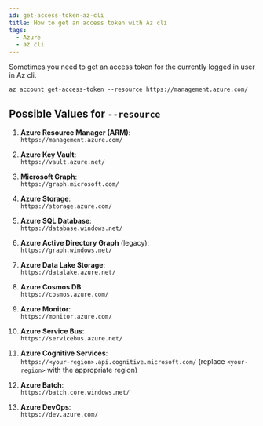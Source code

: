 ```yaml
---
id: get-access-token-az-cli
title: How to get an access token with Az cli
tags:
  - Azure
  - az cli
---
```


Sometimes you need to get an access token for the currently logged in user in Az cli.

``` az cli title="az cli access token"
az account get-access-token --resource https://management.azure.com/
```

## Possible Values for `--resource`

1. **Azure Resource Manager (ARM)**:  
`https://management.azure.com/`

2. **Azure Key Vault**:  
`https://vault.azure.net/`

3. **Microsoft Graph**:  
`https://graph.microsoft.com/`

4. **Azure Storage**:  
`https://storage.azure.com/`

5. **Azure SQL Database**:  
`https://database.windows.net/`

6. **Azure Active Directory Graph** (legacy):  
`https://graph.windows.net/`

7. **Azure Data Lake Storage**:  
`https://datalake.azure.net/`

8. **Azure Cosmos DB**:  
`https://cosmos.azure.com/`

9. **Azure Monitor**:  
`https://monitor.azure.com/`

10. **Azure Service Bus**:  
 `https://servicebus.azure.net/`

11. **Azure Cognitive Services**:  
 `https://<your-region>.api.cognitive.microsoft.com/` (replace `<your-region>` with the appropriate region)

12. **Azure Batch**:  
 `https://batch.core.windows.net/`

13. **Azure DevOps**:  
 `https://dev.azure.com/`
